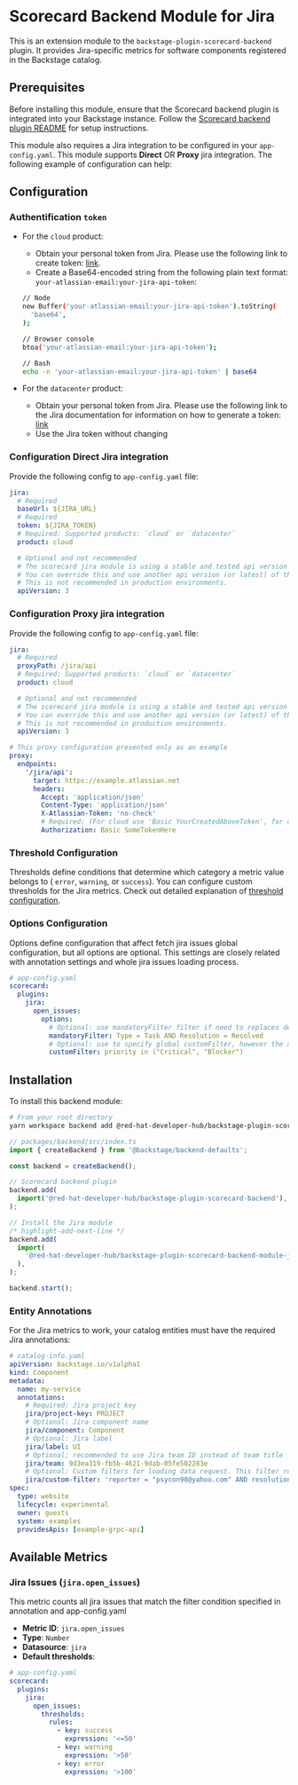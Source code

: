 # Scorecard Backend Module for Jira

This is an extension module to the `backstage-plugin-scorecard-backend` plugin. It provides Jira-specific metrics for software components registered in the Backstage catalog.

## Prerequisites

Before installing this module, ensure that the Scorecard backend plugin is integrated into your Backstage instance. Follow the [Scorecard backend plugin README](../scorecard-backend/README.md) for setup instructions.

This module also requires a Jira integration to be configured in your `app-config.yaml`. This module supports **Direct** OR **Proxy** jira integration. The following example of configuration can help:

## Configuration

### Authentification `token`

- For the `cloud` product:

  - Obtain your personal token from Jira. Please use the following link to create token: [link](https://id.atlassian.com/manage-profile/security/api-tokens).
  - Create a Base64-encoded string from the following plain text format: `your-atlassian-email:your-jira-api-token`:

  ```bash
  // Node
  new Buffer('your-atlassian-email:your-jira-api-token').toString(
    'base64',
  );

  // Browser console
  btoa('your-atlassian-email:your-jira-api-token');

  // Bash
  echo -n 'your-atlassian-email:your-jira-api-token' | base64
  ```

- For the `datacenter` product:
  - Obtain your personal token from Jira. Please use the following link to the Jira documentation for information on how to generate a token: [link](https://confluence.atlassian.com/enterprise/using-personal-access-tokens-1026032365.html)
  - Use the Jira token without changing

### Configuration **Direct** Jira integration

Provide the following config to `app-config.yaml` file:

```yaml
jira:
  # Required
  baseUrl: ${JIRA_URL}
  # Required
  token: ${JIRA_TOKEN}
  # Required: Supported products: `cloud` or `datacenter`
  product: cloud

  # Optional and not recommended
  # The scorecard jira module is using a stable and tested api version by default.
  # You can override this and use another api version (or latest) of the Jira API if you notice issues with the default.
  # This is not recommended in production environments.
  apiVersion: 3
```

### Configuration **Proxy** jira integration

Provide the following config to `app-config.yaml` file:

```yaml
jira:
  # Required
  proxyPath: /jira/api
  # Required: Supported products: `cloud` or `datacenter`
  product: cloud

  # Optional and not recommended
  # The scorecard jira module is using a stable and tested api version by default.
  # You can override this and use another api version (or latest) of the Jira API if you notice issues with the default.
  # This is not recommended in production environments.
  apiVersion: 3

# This proxy configuration presented only as an example
proxy:
  endpoints:
    '/jira/api':
      target: https://example.atlassian.net
      headers:
        Accept: 'application/json'
        Content-Type: 'application/json'
        X-Atlassian-Token: 'no-check'
        # Required: (For cloud use 'Basic YourCreatedAboveToken', for datacenter use 'Bearer YourJiraToken')
        Authorization: Basic SomeTokenHere
```

### Threshold Configuration

Thresholds define conditions that determine which category a metric value belongs to ( `error`, `warning`, or `success`). You can configure custom thresholds for the Jira metrics. Check out detailed explanation of [threshold configuration](../scorecard-backend/docs/thresholds.md).

### Options Configuration

Options define configuration that affect fetch jira issues global configuration, but all options are optional. This settings are closely related with annotation settings and whole jira issues loading process.

```yaml
# app-config.yaml
scorecard:
  plugins:
    jira:
      open_issues:
        options:
          # Optional: use mandatoryFilter filter if need to replaces default which is "type = Bug AND resolution = Unresolved"
          mandatoryFilter: Type = Task AND Resolution = Resolved
          # Optional: use to specify global customFilter, however the annotation `jira/custom-filter` will replaces them
          customFilter: priority in ("Critical", "Blocker")
```

## Installation

To install this backend module:

```bash
# From your root directory
yarn workspace backend add @red-hat-developer-hub/backstage-plugin-scorecard-backend-module-jira
```

```ts
// packages/backend/src/index.ts
import { createBackend } from '@backstage/backend-defaults';

const backend = createBackend();

// Scorecard backend plugin
backend.add(
  import('@red-hat-developer-hub/backstage-plugin-scorecard-backend'),
);

// Install the Jira module
/* highlight-add-next-line */
backend.add(
  import(
    '@red-hat-developer-hub/backstage-plugin-scorecard-backend-module-jira'
  ),
);

backend.start();
```

### Entity Annotations

For the Jira metrics to work, your catalog entities must have the required Jira annotations:

```yaml
# catalog-info.yaml
apiVersion: backstage.io/v1alpha1
kind: Component
metadata:
  name: my-service
  annotations:
    # Required: Jira project key
    jira/project-key: PROJECT
    # Optional: Jira component name
    jira/component: Component
    # Optional: Jira label
    jira/label: UI
    # Optional: recommended to use Jira team ID instead of team title
    jira/team: 9d3ea319-fb5b-4621-9dab-05fe502283e
    # Optional: Custom filters for loading data request. This filter replaces customFilters form app-config.yaml
    jira/custom-filter: 'reporter = "psycon98@yahoo.com" AND resolution is not EMPTY'
spec:
  type: website
  lifecycle: experimental
  owner: guests
  system: examples
  providesApis: [example-grpc-api]
```

## Available Metrics

### Jira Issues (`jira.open_issues`)

This metric counts all jira issues that match the filter condition specified in annotation and app-config.yaml

- **Metric ID**: `jira.open_issues`
- **Type**: `Number`
- **Datasource**: `jira`
- **Default thresholds**:

```yaml
# app-config.yaml
scorecard:
  plugins:
    jira:
      open_issues:
        thresholds:
          rules:
            - key: success
              expression: '<=50'
            - key: warning
              expression: '>50'
            - key: error
              expression: '>100'
```
